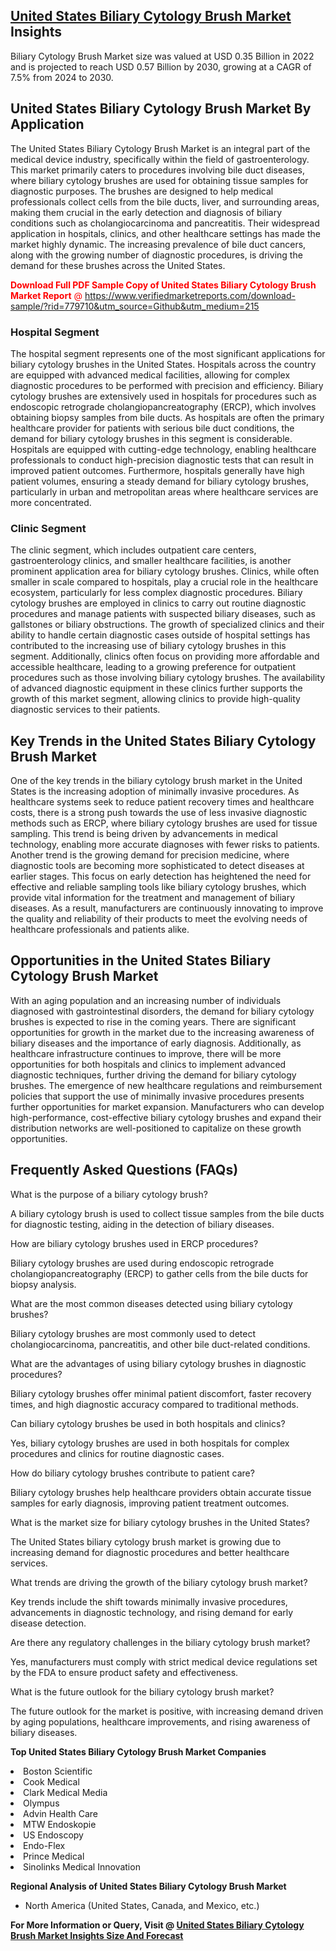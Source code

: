 <h2><a href="https://www.verifiedmarketreports.com/download-sample/?rid=779710&amp;utm_source=Github&amp;utm_medium=215" target="_blank">United States Biliary Cytology Brush Market</a> Insights</h2><p>Biliary Cytology Brush Market size was valued at USD 0.35 Billion in 2022 and is projected to reach USD 0.57 Billion by 2030, growing at a CAGR of 7.5% from 2024 to 2030.</p><p><h2>United States Biliary Cytology Brush Market By Application</h2><p>The United States Biliary Cytology Brush Market is an integral part of the medical device industry, specifically within the field of gastroenterology. This market primarily caters to procedures involving bile duct diseases, where biliary cytology brushes are used for obtaining tissue samples for diagnostic purposes. The brushes are designed to help medical professionals collect cells from the bile ducts, liver, and surrounding areas, making them crucial in the early detection and diagnosis of biliary conditions such as cholangiocarcinoma and pancreatitis. Their widespread application in hospitals, clinics, and other healthcare settings has made the market highly dynamic. The increasing prevalence of bile duct cancers, along with the growing number of diagnostic procedures, is driving the demand for these brushes across the United States. <p><span class=""><span style="color: #ff0000;"><strong>Download Full PDF Sample Copy of United States Biliary Cytology Brush Market Report</strong> @ </span><a href="https://www.verifiedmarketreports.com/download-sample/?rid=779710&amp;utm_source=Github&amp;utm_medium=215" target="_blank">https://www.verifiedmarketreports.com/download-sample/?rid=779710&amp;utm_source=Github&amp;utm_medium=215</a></span></p></p><h3>Hospital Segment</h3><p>The hospital segment represents one of the most significant applications for biliary cytology brushes in the United States. Hospitals across the country are equipped with advanced medical facilities, allowing for complex diagnostic procedures to be performed with precision and efficiency. Biliary cytology brushes are extensively used in hospitals for procedures such as endoscopic retrograde cholangiopancreatography (ERCP), which involves obtaining biopsy samples from bile ducts. As hospitals are often the primary healthcare provider for patients with serious bile duct conditions, the demand for biliary cytology brushes in this segment is considerable. Hospitals are equipped with cutting-edge technology, enabling healthcare professionals to conduct high-precision diagnostic tests that can result in improved patient outcomes. Furthermore, hospitals generally have high patient volumes, ensuring a steady demand for biliary cytology brushes, particularly in urban and metropolitan areas where healthcare services are more concentrated.</p><h3>Clinic Segment</h3><p>The clinic segment, which includes outpatient care centers, gastroenterology clinics, and smaller healthcare facilities, is another prominent application area for biliary cytology brushes. Clinics, while often smaller in scale compared to hospitals, play a crucial role in the healthcare ecosystem, particularly for less complex diagnostic procedures. Biliary cytology brushes are employed in clinics to carry out routine diagnostic procedures and manage patients with suspected biliary diseases, such as gallstones or biliary obstructions. The growth of specialized clinics and their ability to handle certain diagnostic cases outside of hospital settings has contributed to the increasing use of biliary cytology brushes in this segment. Additionally, clinics often focus on providing more affordable and accessible healthcare, leading to a growing preference for outpatient procedures such as those involving biliary cytology brushes. The availability of advanced diagnostic equipment in these clinics further supports the growth of this market segment, allowing clinics to provide high-quality diagnostic services to their patients.</p><h2>Key Trends in the United States Biliary Cytology Brush Market</h2><p>One of the key trends in the biliary cytology brush market in the United States is the increasing adoption of minimally invasive procedures. As healthcare systems seek to reduce patient recovery times and healthcare costs, there is a strong push towards the use of less invasive diagnostic methods such as ERCP, where biliary cytology brushes are used for tissue sampling. This trend is being driven by advancements in medical technology, enabling more accurate diagnoses with fewer risks to patients. Another trend is the growing demand for precision medicine, where diagnostic tools are becoming more sophisticated to detect diseases at earlier stages. This focus on early detection has heightened the need for effective and reliable sampling tools like biliary cytology brushes, which provide vital information for the treatment and management of biliary diseases. As a result, manufacturers are continuously innovating to improve the quality and reliability of their products to meet the evolving needs of healthcare professionals and patients alike.</p><h2>Opportunities in the United States Biliary Cytology Brush Market</h2><p>With an aging population and an increasing number of individuals diagnosed with gastrointestinal disorders, the demand for biliary cytology brushes is expected to rise in the coming years. There are significant opportunities for growth in the market due to the increasing awareness of biliary diseases and the importance of early diagnosis. Additionally, as healthcare infrastructure continues to improve, there will be more opportunities for both hospitals and clinics to implement advanced diagnostic techniques, further driving the demand for biliary cytology brushes. The emergence of new healthcare regulations and reimbursement policies that support the use of minimally invasive procedures presents further opportunities for market expansion. Manufacturers who can develop high-performance, cost-effective biliary cytology brushes and expand their distribution networks are well-positioned to capitalize on these growth opportunities.</p><h2>Frequently Asked Questions (FAQs)</h2><p>What is the purpose of a biliary cytology brush?</p><p>A biliary cytology brush is used to collect tissue samples from the bile ducts for diagnostic testing, aiding in the detection of biliary diseases.</p><p>How are biliary cytology brushes used in ERCP procedures?</p><p>Biliary cytology brushes are used during endoscopic retrograde cholangiopancreatography (ERCP) to gather cells from the bile ducts for biopsy analysis.</p><p>What are the most common diseases detected using biliary cytology brushes?</p><p>Biliary cytology brushes are most commonly used to detect cholangiocarcinoma, pancreatitis, and other bile duct-related conditions.</p><p>What are the advantages of using biliary cytology brushes in diagnostic procedures?</p><p>Biliary cytology brushes offer minimal patient discomfort, faster recovery times, and high diagnostic accuracy compared to traditional methods.</p><p>Can biliary cytology brushes be used in both hospitals and clinics?</p><p>Yes, biliary cytology brushes are used in both hospitals for complex procedures and clinics for routine diagnostic cases.</p><p>How do biliary cytology brushes contribute to patient care?</p><p>Biliary cytology brushes help healthcare providers obtain accurate tissue samples for early diagnosis, improving patient treatment outcomes.</p><p>What is the market size for biliary cytology brushes in the United States?</p><p>The United States biliary cytology brush market is growing due to increasing demand for diagnostic procedures and better healthcare services.</p><p>What trends are driving the growth of the biliary cytology brush market?</p><p>Key trends include the shift towards minimally invasive procedures, advancements in diagnostic technology, and rising demand for early disease detection.</p><p>Are there any regulatory challenges in the biliary cytology brush market?</p><p>Yes, manufacturers must comply with strict medical device regulations set by the FDA to ensure product safety and effectiveness.</p><p>What is the future outlook for the biliary cytology brush market?</p><p>The future outlook for the market is positive, with increasing demand driven by aging populations, healthcare improvements, and rising awareness of biliary diseases.</p></p><p><strong>Top United States Biliary Cytology Brush Market Companies</strong></p><div data-test-id=""><p><li>Boston Scientific</li><li> Cook Medical</li><li> Clark Medical Media</li><li> Olympus</li><li> Advin Health Care</li><li> MTW Endoskopie</li><li> US Endoscopy</li><li> Endo-Flex</li><li> Prince Medical</li><li> Sinolinks Medical Innovation</li></p><div><strong>Regional Analysis of&nbsp;United States Biliary Cytology Brush Market</strong></div><ul><li dir="ltr"><p dir="ltr">North America&nbsp;(United States, Canada, and Mexico, etc.)</p></li></ul><p><strong>For More Information or Query, Visit @&nbsp;</strong><strong><a href="https://www.verifiedmarketreports.com/product/biliary-cytology-brush-market/?utm_source=Github&amp;utm_medium=215" target="_blank">United States Biliary Cytology Brush Market Insights Size And Forecast</a></strong></p></div>
